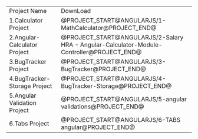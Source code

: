 <table class="pc-table">
	<tr> 
		<td>Project Name</td>
		<td>DownLoad</td>
	</tr>
	<tr> 
		<td>1.Calculator Project  </td>
		<td>@PROJECT_START@ANGULARJS/1-MathCalculator@PROJECT_END@</td>
	</tr>
	<tr> 
		<td>2.Angular-Calculator Project  </td>
		<td>@PROJECT_START@ANGULARJS/2-Salary HRA - Angular-Calculator-Module-Controller@PROJECT_END@</td>
	</tr>
	<tr> 
		<td>3.BugTracker Project  </td>
		<td>@PROJECT_START@ANGULARJS/3-BugTracker@PROJECT_END@</td>
	</tr>
	<tr> 
		<td>4.BugTracker-Storage Project  </td>
		<td>@PROJECT_START@ANGULARJS/4-BugTracker-Storage@PROJECT_END@</td>
	</tr>
	<tr> 
		<td>5.Angular Validation Project  </td>
		<td>@PROJECT_START@ANGULARJS/5-angular validations@PROJECT_END@</td>
	</tr>
	<tr> 
		<td>6.Tabs Project  </td>
		<td>@PROJECT_START@ANGULARJS/6-TABS angular@PROJECT_END@</td>
	</tr>
</table>
